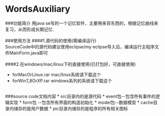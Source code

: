 # WordsAuxiliary
###功能简介
用java se写的一个记忆软件，主要用来背东西的，根据记忆曲线来复习，从而形成长期记忆.<br>
<br>
###使用方法
####1.源代码的使用(需编译运行)<br>
SourceCode中的源代码建议使用eclipse/my eclipse导入后，编译运行主程序文件MainForm.java即可<br>
<br>
####2.在windows/mac/linux下的直接使用(已打包好，可直接使用)
* forMacOrLinux.rar mac/linux系统请下载这个
* forWin7_8OrXP.rar windows系列的系统请下载这个<br>
<br>
###source code文档内容
* src目录内的是源代码
  * event包--包含所有事件的逻辑实现
  * form包 --包含所有界面的构造初始化
  * model包--数据模型
* cache目录内储存的是用户数据
* pic目录内储存的是程序的所有相关图标

